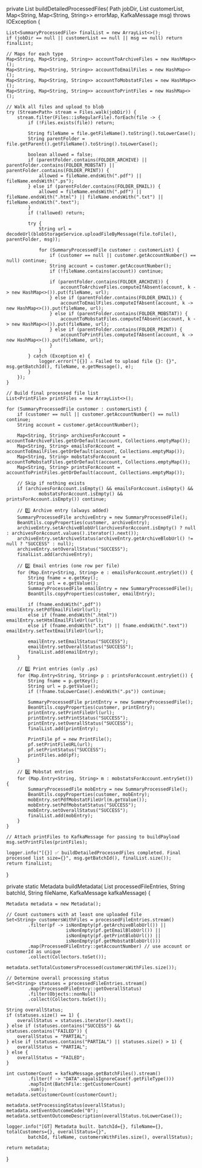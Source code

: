 private List<SummaryProcessedFile> buildDetailedProcessedFiles(
        Path jobDir,
        List<SummaryProcessedFile> customerList,
        Map<String, Map<String, String>> errorMap,
        KafkaMessage msg) throws IOException {

    List<SummaryProcessedFile> finalList = new ArrayList<>();
    if (jobDir == null || customerList == null || msg == null) return finalList;

    // Maps for each type
    Map<String, Map<String, String>> accountToArchiveFiles = new HashMap<>();
    Map<String, Map<String, String>> accountToEmailFiles = new HashMap<>();
    Map<String, Map<String, String>> accountToMobstatFiles = new HashMap<>();
    Map<String, Map<String, String>> accountToPrintFiles = new HashMap<>();

    // Walk all files and upload to blob
    try (Stream<Path> stream = Files.walk(jobDir)) {
        stream.filter(Files::isRegularFile).forEach(file -> {
            if (!Files.exists(file)) return;

            String fileName = file.getFileName().toString().toLowerCase();
            String parentFolder = file.getParent().getFileName().toString().toLowerCase();

            boolean allowed = false;
            if (parentFolder.contains(FOLDER_ARCHIVE) || parentFolder.contains(FOLDER_MOBSTAT) || parentFolder.contains(FOLDER_PRINT)) {
                allowed = fileName.endsWith(".pdf") || fileName.endsWith(".ps");
            } else if (parentFolder.contains(FOLDER_EMAIL)) {
                allowed = fileName.endsWith(".pdf") || fileName.endsWith(".html") || fileName.endsWith(".txt") || fileName.endsWith(".text");
            }
            if (!allowed) return;

            try {
                String url = decodeUrl(blobStorageService.uploadFileByMessage(file.toFile(), parentFolder, msg));

                for (SummaryProcessedFile customer : customerList) {
                    if (customer == null || customer.getAccountNumber() == null) continue;
                    String account = customer.getAccountNumber();
                    if (!fileName.contains(account)) continue;

                    if (parentFolder.contains(FOLDER_ARCHIVE)) {
                        accountToArchiveFiles.computeIfAbsent(account, k -> new HashMap<>()).put(fileName, url);
                    } else if (parentFolder.contains(FOLDER_EMAIL)) {
                        accountToEmailFiles.computeIfAbsent(account, k -> new HashMap<>()).put(fileName, url);
                    } else if (parentFolder.contains(FOLDER_MOBSTAT)) {
                        accountToMobstatFiles.computeIfAbsent(account, k -> new HashMap<>()).put(fileName, url);
                    } else if (parentFolder.contains(FOLDER_PRINT)) {
                        accountToPrintFiles.computeIfAbsent(account, k -> new HashMap<>()).put(fileName, url);
                    }
                }
            } catch (Exception e) {
                logger.error("[{}] ⚠️ Failed to upload file {}: {}", msg.getBatchId(), fileName, e.getMessage(), e);
            }
        });
    }

    // Build final processed file list
    List<PrintFile> printFiles = new ArrayList<>();

    for (SummaryProcessedFile customer : customerList) {
        if (customer == null || customer.getAccountNumber() == null) continue;
        String account = customer.getAccountNumber();

        Map<String, String> archivesForAccount = accountToArchiveFiles.getOrDefault(account, Collections.emptyMap());
        Map<String, String> emailsForAccount = accountToEmailFiles.getOrDefault(account, Collections.emptyMap());
        Map<String, String> mobstatsForAccount = accountToMobstatFiles.getOrDefault(account, Collections.emptyMap());
        Map<String, String> printsForAccount = accountToPrintFiles.getOrDefault(account, Collections.emptyMap());

        // Skip if nothing exists
        if (archivesForAccount.isEmpty() && emailsForAccount.isEmpty() &&
                mobstatsForAccount.isEmpty() && printsForAccount.isEmpty()) continue;

        // 1️⃣ Archive entry (always added)
        SummaryProcessedFile archiveEntry = new SummaryProcessedFile();
        BeanUtils.copyProperties(customer, archiveEntry);
        archiveEntry.setArchiveBlobUrl(archivesForAccount.isEmpty() ? null : archivesForAccount.values().iterator().next());
        archiveEntry.setArchiveStatus(archiveEntry.getArchiveBlobUrl() != null ? "SUCCESS" : null);
        archiveEntry.setOverallStatus("SUCCESS");
        finalList.add(archiveEntry);

        // 2️⃣ Email entries (one row per file)
        for (Map.Entry<String, String> e : emailsForAccount.entrySet()) {
            String fname = e.getKey();
            String url = e.getValue();
            SummaryProcessedFile emailEntry = new SummaryProcessedFile();
            BeanUtils.copyProperties(customer, emailEntry);

            if (fname.endsWith(".pdf")) emailEntry.setPdfEmailFileUrl(url);
            else if (fname.endsWith(".html")) emailEntry.setHtmlEmailFileUrl(url);
            else if (fname.endsWith(".txt") || fname.endsWith(".text")) emailEntry.setTextEmailFileUrl(url);

            emailEntry.setEmailStatus("SUCCESS");
            emailEntry.setOverallStatus("SUCCESS");
            finalList.add(emailEntry);
        }

        // 3️⃣ Print entries (only .ps)
        for (Map.Entry<String, String> p : printsForAccount.entrySet()) {
            String fname = p.getKey();
            String url = p.getValue();
            if (!fname.toLowerCase().endsWith(".ps")) continue;

            SummaryProcessedFile printEntry = new SummaryProcessedFile();
            BeanUtils.copyProperties(customer, printEntry);
            printEntry.setPrintFileUrl(url);
            printEntry.setPrintStatus("SUCCESS");
            printEntry.setOverallStatus("SUCCESS");
            finalList.add(printEntry);

            PrintFile pf = new PrintFile();
            pf.setPrintFileURL(url);
            pf.setPrintStatus("SUCCESS");
            printFiles.add(pf);
        }

        // 4️⃣ Mobstat entries
        for (Map.Entry<String, String> m : mobstatsForAccount.entrySet()) {
            SummaryProcessedFile mobEntry = new SummaryProcessedFile();
            BeanUtils.copyProperties(customer, mobEntry);
            mobEntry.setPdfMobstatFileUrl(m.getValue());
            mobEntry.setPdfMobstatStatus("SUCCESS");
            mobEntry.setOverallStatus("SUCCESS");
            finalList.add(mobEntry);
        }
    }

    // Attach printFiles to KafkaMessage for passing to buildPayload
    msg.setPrintFiles(printFiles);

    logger.info("[{}] ✅ buildDetailedProcessedFiles completed. Final processed list size={}", msg.getBatchId(), finalList.size());
    return finalList;
}

private static Metadata buildMetadata(
        List<ProcessedFileEntry> processedFileEntries, 
        String batchId, 
        String fileName, 
        KafkaMessage kafkaMessage) {

    Metadata metadata = new Metadata();

    // Count customers with at least one uploaded file
    Set<String> customersWithFiles = processedFileEntries.stream()
            .filter(pf -> isNonEmpty(pf.getArchiveBlobUrl()) ||
                          isNonEmpty(pf.getEmailBlobUrl()) ||
                          isNonEmpty(pf.getPrintBlobUrl()) ||
                          isNonEmpty(pf.getMobstatBlobUrl()))
            .map(ProcessedFileEntry::getAccountNumber) // use account or customerId as unique
            .collect(Collectors.toSet());

    metadata.setTotalCustomersProcessed(customersWithFiles.size());

    // Determine overall processing status
    Set<String> statuses = processedFileEntries.stream()
            .map(ProcessedFileEntry::getOverallStatus)
            .filter(Objects::nonNull)
            .collect(Collectors.toSet());

    String overallStatus;
    if (statuses.size() == 1) {
        overallStatus = statuses.iterator().next();
    } else if (statuses.contains("SUCCESS") && statuses.contains("FAILED")) {
        overallStatus = "PARTIAL";
    } else if (statuses.contains("PARTIAL") || statuses.size() > 1) {
        overallStatus = "PARTIAL";
    } else {
        overallStatus = "FAILED";
    }

    int customerCount = kafkaMessage.getBatchFiles().stream()
            .filter(f -> "DATA".equalsIgnoreCase(f.getFileType()))
            .mapToInt(BatchFile::getCustomerCount)
            .sum();
    metadata.setCustomerCount(customerCount);

    metadata.setProcessingStatus(overallStatus);
    metadata.setEventOutcomeCode("0");
    metadata.setEventOutcomeDescription(overallStatus.toLowerCase());

    logger.info("[GT] Metadata built. batchId={}, fileName={}, totalCustomers={}, overallStatus={}",
            batchId, fileName, customersWithFiles.size(), overallStatus);

    return metadata;
}
